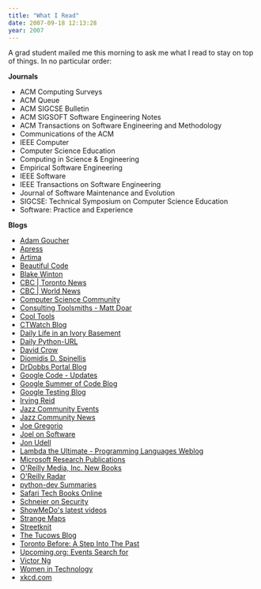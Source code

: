 ```yaml
---
title: "What I Read"
date: 2007-09-18 12:13:28
year: 2007
---
```

A grad student mailed me this morning to ask me what I read to stay on top of things.  In no particular order:

<strong>Journals</strong>
<ul>
	<li>ACM Computing Surveys</li>
	<li>ACM Queue</li>
	<li>ACM SIGCSE Bulletin</li>
	<li>ACM SIGSOFT Software Engineering Notes</li>
	<li>ACM Transactions on Software Engineering and Methodology</li>
	<li>Communications of the ACM</li>
	<li>IEEE Computer</li>
	<li>Computer Science Education</li>
	<li>Computing in Science & Engineering</li>
	<li>Empirical Software Engineering</li>
	<li>IEEE Software</li>
	<li>IEEE Transactions on Software Engineering</li>
	<li>Journal of Software Maintenance and Evolution</li>
	<li>SIGCSE: Technical Symposium on Computer Science Education</li>
	<li>Software: Practice and Experience</li>
</ul>
<strong>Blogs</strong>
<ul>
	<li><a href="http://www.ninjatactics.com/blog/?feed=rss2">Adam Goucher</a></li>
	<li><a href="http://www.apress.com/rss/whatsnew.xml">Apress</a></li>
	<li><a href="http://www.artima.com/spotlight/feeds/spotlight.rss">Artima</a></li>
	<li><a href="http://beautifulcode.oreillynet.com/index.xml">Beautiful Code</a></li>
	<li><a href="http://weblog.latte.ca/index.xml">Blake Winton</a></li>
	<li><a href="http://rss.cbc.ca/torontonews.xml">CBC | Toronto News</a></li>
	<li><a href="http://rss.cbc.ca/worldnews.xml">CBC | World News</a></li>
	<li><a href="https://csc.cdf.toronto.edu/bb/YaBB.pl?action=rss;feedcat=general">Computer Science Community</a></li>
	<li><a href="http://toolsmiths.blogspot.com/feeds/posts/default">Consulting Toolsmiths - Matt Doar</a></li>
	<li><a href="http://www.kk.org/cooltools/index.rdf">Cool Tools</a></li>
	<li><a href="http://www.ctwatch.org/blog/feed">CTWatch Blog</a></li>
	<li><a href="http://ivory.idyll.org/blog/?flav=rss">Daily Life in an Ivory Basement</a></li>
	<li><a href="http://www.pythonware.com/daily/rss.xml">Daily Python-URL</a></li>
	<li><a href="http://davidcrow.ca/?rss=1&section=article">David Crow</a></li>
	<li><a href="http://www.spinellis.gr/blog/dds-blog-rss.xml">Diomidis D. Spinellis</a></li>
	<li><a href="http://www.ddj.com/blog/portal/index.rdf">DrDobbs Portal Blog</a></li>
	<li><a href="http://code.google.com/feeds/updates.xml">Google Code - Updates</a></li>
	<li><a href="http://googlesummerofcode.blogspot.com/feeds/posts/default">Google Summer of Code Blog</a></li>
	<li><a href="http://googletesting.blogspot.com/feeds/posts/default">Google Testing Blog</a></li>
	<li><a href="http://www.controlledflight.ca/feed/">Irving Reid</a></li>
	<li><a href="https://jazz.net/pub/community/events/feed.rss?externalize=true">Jazz Community Events</a></li>
	<li><a href="https://jazz.net/pub/community/news/feed.rss?externalize=true">Jazz Community News</a></li>
	<li><a href="http://bitworking.org/index.atom">Joe Gregorio</a></li>
	<li><a href="http://www.joelonsoftware.com/rss.xml">Joel on Software</a></li>
	<li><a href="http://blog.jonudell.net/feed/">Jon Udell</a></li>
	<li><a href="http://lambda-the-ultimate.org/rss.xml">Lambda the Ultimate - Programming Languages Weblog</a></li>
	<li><a href="http://research.microsoft.com/rss/publications.xml">Microsoft Research Publications</a></li>
	<li><a href="http://www.oreillynet.com/pub/feed/29?format=rss1">O'Reilly Media, Inc. New Books</a></li>
	<li><a href="http://radar.oreilly.com/atom.xml">O'Reilly Radar</a></li>
	<li><a href="http://bootleg-rss.g-blog.net/python_org_dev_summary.php">python-dev Summaries</a></li>
	<li><a href="http://search.safaribooksonline.com/rss">Safari Tech Books Online</a></li>
	<li><a href="http://www.schneier.com/blog/index.rdf">Schneier on Security</a></li>
	<li><a href="http://showmedo.com/latestVideoFeed/rss2.0">ShowMeDo's latest videos</a></li>
	<li><a href="http://strangemaps.wordpress.com/feed/">Strange Maps</a></li>
	<li><a href="http://www.streetknit.ca/?feed=rss2">Streetknit</a></li>
	<li><a href="http://www.tucowsblog.com/blog/index.xml">The Tucows Blog</a></li>
	<li><a href="http://torontobefore.blogspot.com/feeds/posts/default">Toronto Before: A Step Into The Past</a></li>
	<li><a href="http://upcoming.org/syndicate/v2/search_all/toronto">Upcoming.org: Events Search for</a></li>
	<li><a href="http://www.crankycoder.com/?feed=rss2">Victor Ng</a></li>
	<li><a href="http://www.oreillynet.com/pub/feed/78?format=rss2">Women in Technology</a></li>
	<li><a href="http://www.xkcd.com/rss.xml">xkcd.com</a></li>
</ul>
